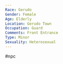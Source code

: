 ```yaml
---
Race: Gerudo
Gender: Female
Age: Elderly
Location: Gerudo Town
Occupation: Guard
Comments: Front Entrance
Type: Minor
Sexuality: Heterosexual
---
```

 #npc 

